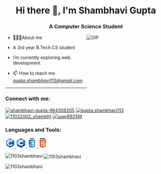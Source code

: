 <h1 align="center">Hi there 👋, I'm Shambhavi Gupta</h1>
<h3 align="center">A Computer Science Student</h3>

<a target="_blank">
  <img align="right" height="200" width="250" alt="GIF" src="https://rapidapi.com/blog/wp-content/uploads/2017/01/octocat.gif">
</a>
  
- 👩🏻‍💻About me
- A 3rd year B.Tech CS student 
- I’m currently exploring web development 

- 📫 How to reach me *gupta.shambhavi113@gmail.com*
***

<h3 align="left">Connect with me:</h3>
<p align="left">
<a href="https://www.linkedin.com/in/shambhavi-gupta-964308205/" target="blank"><img align="center" src="https://cdn.icon-icons.com/icons2/2037/PNG/512/in_linked_linkedin_media_social_icon_124259.png" alt="shambhavi-gupta-964308205" height="25" width="25" /></a>
<a href="https://www.instagram.com/gupta.shambhavi113/?hl=en" target="blank"><img align="center" src="https://th.bing.com/th/id/OIP.JtmXSh_uyZBaTg1eXd-NtgHaHa?pid=ImgDet&rs=1" alt="gupta.shambhavi113" height="25" width="25" /></a>
<a href="https://www.hackerrank.com/11032002_shambh1" target="blank"><img align="center" src="https://th.bing.com/th/id/OIP.aiEgvLjGCcSQTDnU42f8SAHaHa?pid=ImgDet&rs=1" alt="11032002_shambh1" height="30" width="30" /></a>
<a href="https://leetcode.com/user8925M/" target="blank"><img align="center" src="https://leetcode.com/static/images/LeetCode_logo.png" alt="user8925M" height="30" width="30" /></a>
  
</p>

<h3 align="left">Languages and Tools:</h3>
<p align="left"> <a href="https://www.cprogramming.com/" target="_blank" rel="noreferrer"> <img src="https://raw.githubusercontent.com/devicons/devicon/master/icons/c/c-original.svg" alt="c" width="30" height="30"/> </a> <a href="https://www.w3schools.com/cpp/" target="_blank" rel="noreferrer"> <img src="https://raw.githubusercontent.com/devicons/devicon/master/icons/cplusplus/cplusplus-original.svg" alt="cplusplus" width="30" height="30"/> </a> <a href="https://www.w3schools.com/css/" target="_blank" rel="noreferrer"> <img src="https://raw.githubusercontent.com/devicons/devicon/master/icons/css3/css3-original-wordmark.svg" alt="css3" width="30" height="30"/> </a> <a href="https://www.w3.org/html/" target="_blank" rel="noreferrer"> <img src="https://raw.githubusercontent.com/devicons/devicon/master/icons/html5/html5-original-wordmark.svg" alt="html5" width="30" height="30"/> </a> </p>

<p><img align="left" src="https://github-readme-stats.vercel.app/api/top-langs?username=1103shambhavi&show_icons=true&locale=en&layout=compact" alt="1103shambhavi" /></p>

<p>&nbsp;<img align="center" src="https://github-readme-stats.vercel.app/api?username=1103shambhavi&show_icons=true&locale=en" alt="1103shambhavi" /></p>

<p align="left"> <img src="https://komarev.com/ghpvc/?username=1103shambhavi&label=Profile%20views&color=0e75b6&style=flat" alt="1103shambhavi" /> </p>
